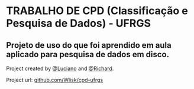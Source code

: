 # TRABALHO DE CPD (Classificação e Pesquisa de Dados) - UFRGS

## Projeto de uso do que foi aprendido em aula aplicado para pesquisa de dados em disco.

Project created by [@Luciano](https://github.com/lsampaios) and [@Richard](https://github.com/Wlisk).

Project url: [github.com/Wlisk/cpd-ufrgs](https://github.com/Wlisk/cpd-ufrgs)
